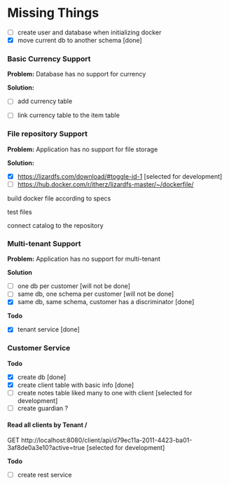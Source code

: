 # Missing Things
- [ ] create user and database when initializing docker
- [x] move current db to another schema [done]

### Basic Currency Support

**Problem:** Database has no support for currency

**Solution:**
- [ ] add currency table
- [ ] link currency table to the item table


### File repository Support

**Problem:** Application has no support for file storage

**Solution:**
- [x] https://lizardfs.com/download/#toggle-id-1 [selected for development]
- [ ] https://hub.docker.com/r/itherz/lizardfs-master/~/dockerfile/

build docker file according to specs

test files

connect catalog to the repository


### Multi-tenant Support
**Problem:** Application has no support for multi-tenant

**Solution**
- [ ] one db per customer [will not be done]
- [ ] same db, one schema per customer [will not be done]
- [x] same db, same schema, customer has a discriminator [done]

**Todo**
- [x] tenant service [done]




### Customer Service

**Todo**
- [x] create db [done]
- [x] create client table with basic info [done]
- [ ] create notes table liked many to one with client [selected for development]
- [ ] create guardian ?

#### Read all clients by Tenant / ####

GET http://localhost:8080/client/api/d79ec11a-2011-4423-ba01-3af8de0a3e10?active=true [selected for development]

**Todo**
- [ ] create rest service